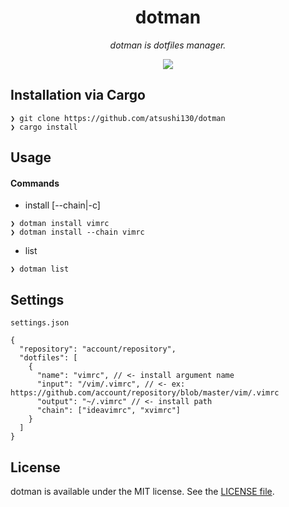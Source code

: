 <p align="center">
    <h1 align="center">dotman</h1>
</p1>

<p align="center"><i>dotman is dotfiles manager.</i></p>

<p align="center">
    <a href=".license-mit"><img src="https://img.shields.io/badge/license-MIT-blue.svg"></a> 
</p>

## Installation via Cargo
```
❯ git clone https://github.com/atsushi130/dotman
❯ cargo install
```

## Usage
#### Commands
- install [--chain|-c]
```
❯ dotman install vimrc
❯ dotman install --chain vimrc
```

- list

```
❯ dotman list
```

## Settings
`settings.json`
```
{
  "repository": "account/repository",
  "dotfiles": [
    {
      "name": "vimrc", // <- install argument name
      "input": "/vim/.vimrc", // <- ex: https://github.com/account/repository/blob/master/vim/.vimrc
      "output": "~/.vimrc" // <- install path
      "chain": ["ideavimrc", "xvimrc"]
    }
  ]
}
```

## License
dotman is available under the MIT license. See the [LICENSE file](https://github.com/atsushi130/dotman/blob/master/license-mit).
